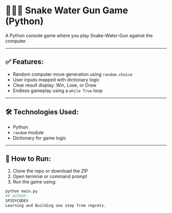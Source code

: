 # 🐍💦🔫 Snake Water Gun Game (Python)

A Python console game where you play Snake-Water-Gun against the computer.

---

## ✅ Features:
- Random computer move generation using `random.choice`
- User inputs mapped with dictionary logic
- Clear result display: Win, Lose, or Draw
- Endless gameplay using a `while True` loop

---

## 🛠️ Technologies Used:
- Python
- `random` module
- Dictionary for game logic

---

## 🚀 How to Run:
1. Clone the repo or download the ZIP
2. Open terminal or command prompt
3. Run the game using:

```bash
python main.py
## AUTHOR-
SPIDYCODEX
Learning and Building one step from regrets.
